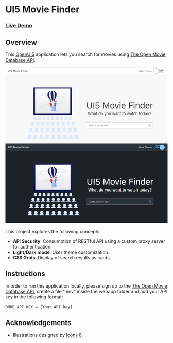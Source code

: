 # UI5 Movie Finder

### [Live Demo](https://jansenpenido-ui5-movie-finder.herokuapp.com)

## Overview
This [OpenUI5](https://openui5.org) application lets you search for movies using [The Open Movie Database API](http://www.omdbapi.com).

![Screenshots](screenshots/themes.jpg)

This project explores the following concepts:

- **API Security**: Consumption of RESTful API using a custom proxy server for authentication.
- **Light/Dark mode**: User theme customization.
- **CSS Grids**: Display of search results as cards.

## Instructions

In order to run this application locally, please sign up to the [The Open Movie Database API](http://www.omdbapi.com), create a file ".env" inside the webapp folder and add your API key in the following format:

```
OMDB_API_KEY = [Your API key]
```

## Acknowledgements

- Illustrations designed by [Icons 8](https://icons8.com.br/).
